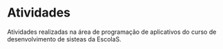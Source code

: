 # Atividades
Atividades realizadas na área de programação de aplicativos do curso de desenvolvimento de sisteas da EscolaS.
